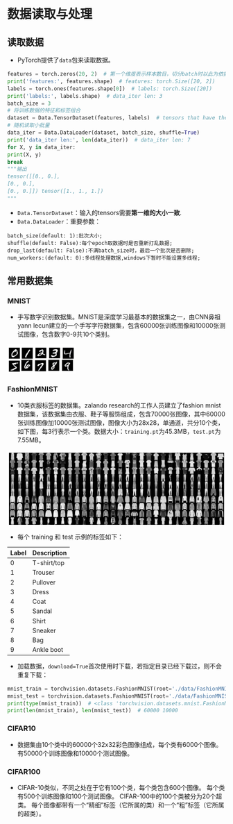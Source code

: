 # 数据读取与处理

## 读取数据

- PyTorch提供了`data`包来读取数据。

~~~python
features = torch.zeros(20, 2)  # 第一个维度表示样本数目，切分batch时以此为依据
print('features:', features.shape)  # features: torch.Size([20, 2])
labels = torch.ones(features.shape[0])  # labels: torch.Size([20])
print('labels:', labels.shape)  # data_iter len: 3
batch_size = 3
# 将训练数据的特征和标签组合
dataset = Data.TensorDataset(features, labels)  # tensors that have the same size of the first dimension.
# 随机读取小批量
data_iter = Data.DataLoader(dataset, batch_size, shuffle=True)
print('data_iter len:', len(data_iter))  # data_iter len: 7
for X, y in data_iter:
print(X, y)
break
"""输出
tensor([[0., 0.],
[0., 0.],
[0., 0.]]) tensor([1., 1., 1.])
"""
~~~

- `Data.TensorDataset`：输入的tensors需要**第一维的大小一致**.
- `Data.DataLoader`：重要参数：

~~~wiki
batch_size(default: 1):批次大小;
shuffle(default: False):每个epoch取数据时是否重新打乱数据;
drop_last(default: False):不满batch_size时，最后一个批次是否删除;
num_workers:(default: 0):多线程处理数据,windows下暂时不能设置多线程;
~~~

## 常用数据集

### MNIST

- 手写数字识别数据集。MNIST是深度学习最基本的数据集之一，由CNN鼻祖yann lecun建立的一个手写字符数据集，包含60000张训练图像和10000张测试图像，包含数字0-9共10个类别。

![image-20200315103303047](dataLoader.assets/image-20200315103303047.png)

### FashionMNIST

- 10类衣服标签的数据集。zalando research的工作人员建立了fashion mnist数据集，该数据集由衣服、鞋子等服饰组成，包含70000张图像，其中60000张训练图像加10000张测试图像，图像大小为28x28，单通道，共分10个类，如下图，每3行表示一个类。数据大小：`training.pt`为45.3MB，`test.pt`为7.55MB。

![image-20200315103506843](dataLoader.assets/image-20200315103506843.png)

- 每个 training 和 test 示例的标签如下：

| Label | Description |
| :---- | :---------- |
| 0     | T-shirt/top |
| 1     | Trouser     |
| 2     | Pullover    |
| 3     | Dress       |
| 4     | Coat        |
| 5     | Sandal      |
| 6     | Shirt       |
| 7     | Sneaker     |
| 8     | Bag         |
| 9     | Ankle boot  |

- 加载数据，`download=True`首次使用时下载，若指定目录已经下载过，则不会重复下载：

~~~python
mnist_train = torchvision.datasets.FashionMNIST(root='./data/FashionMNIST', train=True, download=True, transform=torchvision.transforms.ToTensor())
mnist_test = torchvision.datasets.FashionMNIST(root='./data/FashionMNIST', train=False, download=True, transform=torchvision.transforms.ToTensor())
print(type(mnist_train))  # <class 'torchvision.datasets.mnist.FashionMNIST'>
print(len(mnist_train), len(mnist_test))  # 60000 10000
~~~

### CIFAR10

- 数据集由10个类中的60000个32x32彩色图像组成，每个类有6000个图像。 有50000个训练图像和10000个测试图像。

### CIFAR100

- CIFAR-10类似，不同之处在于它有100个类，每个类包含600个图像。 每个类有500个训练图像和100个测试图像。 CIFAR-100中的100个类被分为20个超类。 每个图像都带有一个“精细”标签（它所属的类）和一个“粗”标签（它所属的超类）。

